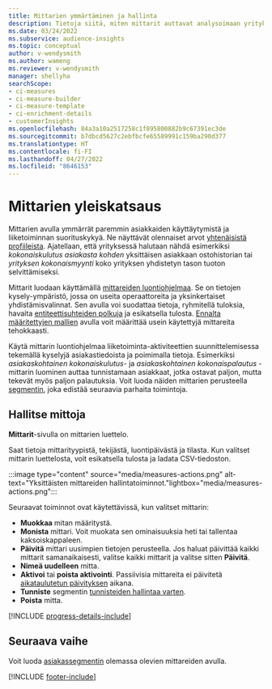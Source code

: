 ```yaml
---
title: Mittarien ymmärtäminen ja hallinta
description: Tietoja siitä, miten mittarit auttavat analysoimaan yrityksen toimintaa ja näyttämään sen tuloksia.
ms.date: 03/24/2022
ms.subservice: audience-insights
ms.topic: conceptual
author: v-wendysmith
ms.author: wameng
ms.reviewer: v-wendysmith
manager: shellyha
searchScope:
- ci-measures
- ci-measure-builder
- ci-measure-template
- ci-enrichment-details
- customerInsights
ms.openlocfilehash: 84a3a10a2517258c1f895800882b9c67391ec3de
ms.sourcegitcommit: b7dbcd5627c2ebfbcfe65589991c159ba290d377
ms.translationtype: HT
ms.contentlocale: fi-FI
ms.lasthandoff: 04/27/2022
ms.locfileid: "8646153"
---
```

# <a name="measures-overview"></a>Mittarien yleiskatsaus

Mittarien avulla ymmärrät paremmin asiakkaiden käyttäytymistä ja liiketoiminnan suorituskykyä. Ne näyttävät olennaiset arvot [yhtenäisistä profiileista](data-unification.md). Ajatellaan, että yrityksessä halutaan nähdä esimerkiksi *kokonaiskulutus asiakasta kohden* yksittäisen asiakkaan ostohistorian tai *yrityksen kokonaismyynti* koko yrityksen yhdistetyn tason tuoton selvittämiseksi.  

Mittarit luodaan käyttämällä [mittareiden luontiohjelmaa](measure-builder.md). Se on tietojen kysely-ympäristö, jossa on useita operaattoreita ja yksinkertaiset yhdistämisvalinnat. Sen avulla voi suodattaa tietoja, ryhmitellä tuloksia, havaita [entiteettisuhteiden polkuja](relationships.md) ja esikatsella tulosta. [Ennalta määritettyjen mallien](measure-templates.md) avulla voit määrittää usein käytettyjä mittareita tehokkaasti.

Käytä mittarin luontiohjelmaa liiketoiminta-aktiviteettien suunnittelemisessa tekemällä kyselyjä asiakastiedoista ja poimimalla tietoja. Esimerkiksi *asiakaskohtainen kokonaiskulutus*- ja *asiakaskohtainen kokonaispalautus* -mittarin luominen auttaa tunnistamaan asiakkaat, jotka ostavat paljon, mutta tekevät myös paljon palautuksia. Voit luoda näiden mittarien perusteella [segmentin](segments.md), joka edistää seuraavia parhaita toimintoja.

## <a name="manage-your-measures"></a>Hallitse mittoja

**Mittarit**-sivulla on mittarien luettelo.

Saat tietoja mittarityypistä, tekijästä, luontipäivästä ja tilasta. Kun valitset mittarin luettelosta, voit esikatsella tulosta ja ladata CSV-tiedoston.

:::image type="content" source="media/measures-actions.png" alt-text="Yksittäisten mittareiden hallintatoiminnot."lightbox="media/measures-actions.png":::

Seuraavat toiminnot ovat käytettävissä, kun valitset mittarin:

- **Muokkaa** mitan määritystä.
- **Monista** mittari. Voit muokata sen ominaisuuksia heti tai tallentaa kaksoiskappaleen.
- **Päivitä** mittari uusimpien tietojen perusteella. Jos haluat päivittää kaikki mittarit samanaikaisesti, valitse kaikki mittarit ja valitse sitten **Päivitä**.
- **Nimeä uudelleen** mitta.
- **Aktivoi** tai **poista aktivointi**. Passiivisia mittareita ei päivitetä [aikataulutetun päivityksen](system.md#schedule-tab) aikana.
- **Tunniste** segmentin [tunnisteiden hallintaa varten](work-with-tags-columns.md#manage-tags).
- **Poista** mitta.

[!INCLUDE [progress-details-include](includes/progress-details-pane.md)]

## <a name="next-step"></a>Seuraava vaihe

Voit luoda [asiakassegmentin](segments.md) olemassa olevien mittareiden avulla.

[!INCLUDE [footer-include](includes/footer-banner.md)]
